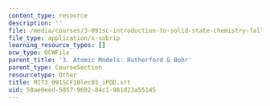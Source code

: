 ```yaml
---
content_type: resource
description: ''
file: /media/courses/3-091sc-introduction-to-solid-state-chemistry-fall-2010/50ae6eed5857969284c1981d23a55145_MIT3_091SCF10lec03_iPOD.srt
file_type: application/x-subrip
learning_resource_types: []
ocw_type: OCWFile
parent_title: '3. Atomic Models: Rutherford & Bohr'
parent_type: CourseSection
resourcetype: Other
title: MIT3_091SCF10lec03_iPOD.srt
uid: 50ae6eed-5857-9692-84c1-981d23a55145
---
```

